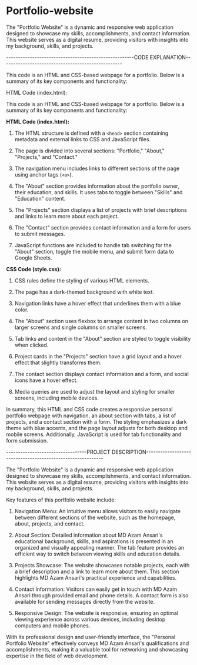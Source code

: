 # Portfolio-website
The "Portfolio Website" is a dynamic and responsive web application designed to showcase my skills, accomplishments, and contact information. This website serves as a digital resume, providing visitors with insights into my background, skills, and projects.

------------------------------------------------------CODE EXPLANATION---------------------------------------------------

This code is an HTML and CSS-based webpage for a portfolio. Below is a summary of its key components and functionality:

HTML Code (index.html):

This code is an HTML and CSS-based webpage for a  portfolio. Below is a summary of its key components and functionality:

**HTML Code (index.html):**
1. The HTML structure is defined with a `<head>` section containing metadata and external links to CSS and JavaScript files.

2. The page is divided into several sections: "Portfolio," "About," "Projects," and "Contact."

3. The navigation menu includes links to different sections of the page using anchor tags (`<a>`).

4. The "About" section provides information about the portfolio owner, their education, and skills. It uses tabs to toggle between "Skills" and "Education" content.

5. The "Projects" section displays a list of projects with brief descriptions and links to learn more about each project.

6. The "Contact" section provides contact information and a form for users to submit messages.

7. JavaScript functions are included to handle tab switching for the "About" section, toggle the mobile menu, and submit form data to Google Sheets.

**CSS Code (style.css):**
1. CSS rules define the styling of various HTML elements.

2. The page has a dark-themed background with white text.

3. Navigation links have a hover effect that underlines them with a blue color.

4. The "About" section uses flexbox to arrange content in two columns on larger screens and single columns on smaller screens.

5. Tab links and content in the "About" section are styled to toggle visibility when clicked.

6. Project cards in the "Projects" section have a grid layout and a hover effect that slightly transforms them.

7. The contact section displays contact information and a form, and social icons have a hover effect.

8. Media queries are used to adjust the layout and styling for smaller screens, including mobile devices.

In summary, this HTML and CSS code creates a responsive personal portfolio webpage with navigation, an about section with tabs, a list of projects, and a contact section with a form. The styling emphasizes a dark theme with blue accents, and the page layout adjusts for both desktop and mobile screens. Additionally, JavaScript is used for tab functionality and form submission.

----------------------------------PROJECT DESCRIPTION------------------------------------------------------------

The "Portfolio Website" is a dynamic and responsive web application designed to showcase my skills, accomplishments, and contact information. This website serves as a digital resume, providing visitors with insights into my background, skills, and projects.

Key features of this portfolio website include:

1. Navigation Menu: An intuitive menu allows visitors to easily navigate between different sections of the website, such as the homepage, about, projects, and contact.

2. About Section: Detailed information about MD Azam Ansari's educational background, skills, and aspirations is presented in an organized and visually appealing manner. The tab feature provides an 
   efficient way to switch between viewing skills and education details.

3. Projects Showcase: The website showcases notable projects, each with a brief description and a link to learn more about them. This section highlights MD Azam Ansari's practical experience and 
   capabilities.

4. Contact Information: Visitors can easily get in touch with MD Azam Ansari through provided email and phone details. A contact form is also available for sending messages directly from the website.

5. Responsive Design: The website is responsive, ensuring an optimal viewing experience across various devices, including desktop computers and mobile phones.

With its professional design and user-friendly interface, the "Personal Portfolio Website" effectively conveys MD Azam Ansari's qualifications and accomplishments, making it a valuable tool for networking and showcasing expertise in the field of web development.
